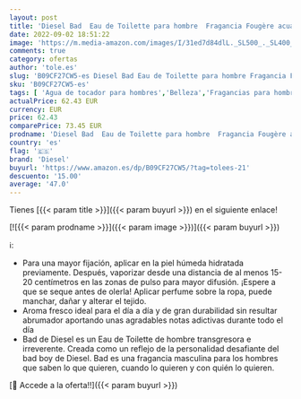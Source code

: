 ```yaml
---
layout: post
title: 'Diesel Bad  Eau de Toilette para hombre  Fragancia Fougère acuática'
date: 2022-09-02 18:51:22
image: 'https://m.media-amazon.com/images/I/31ed7d84dlL._SL500_._SL400_.jpg'
comments: true
category: ofertas
author: 'tole.es'
slug: 'B09CF27CW5-es Diesel Bad Eau de Toilette para hombre Fragancia Fougère...'
sku: 'B09CF27CW5-es'
tags: [ 'Agua de tocador para hombres','Belleza','Fragancias para hombres','Perfumes y fragancias','de','diesel','eau','toilette','🇪🇸', ]
actualPrice: 62.43 EUR
currency: EUR
price: 62.43
comparePrice: 73.45 EUR
prodname: 'Diesel Bad  Eau de Toilette para hombre  Fragancia Fougère acuática'
country: 'es'
flag: '🇪🇸'
brand: 'Diesel'
buyurl: 'https://www.amazon.es/dp/B09CF27CW5/?tag=tolees-21'
descuento: '15.00'
average: '47.0'
---
```


Tienes [{{< param title >}}]({{< param buyurl >}}) en el siguiente enlace!

[![{{< param prodname >}}]({{< param image >}})]({{< param buyurl >}})

ℹ️:

- Para una mayor fijación, aplicar en la piel húmeda hidratada previamente. Después, vaporizar desde una distancia de al menos 15-20 centímetros en las zonas de pulso para mayor difusión. ¡Espere a que se seque antes de olerla! Aplicar perfume sobre la ropa, puede manchar, dañar y alterar el tejido.
- Aroma fresco ideal para el día a día y de gran durabilidad sin resultar abrumador aportando unas agradables notas adictivas durante todo el día
- Bad de Diesel es un Eau de Toilette de hombre transgresora e irreverente. Creada como un reflejo de la personalidad desafiante del bad boy de Diesel. Bad es una fragancia masculina para los hombres que saben lo que quieren, cuando lo quieren y con quién lo quieren.

[🛒 Accede a la oferta!!]({{< param buyurl >}})
